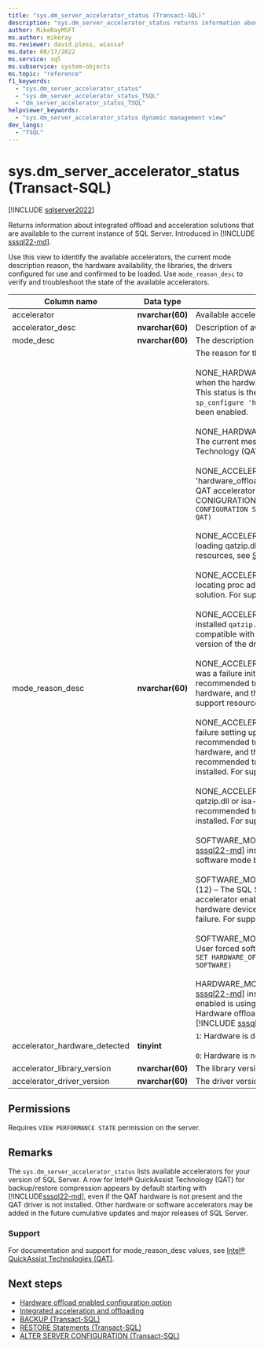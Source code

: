 ```yaml
---
title: "sys.dm_server_accelerator_status (Transact-SQL)"
description: "sys.dm_server_accelerator_status returns information about integrated offload and acceleration solutions that are available to the current instance of SQL Server."
author: MikeRayMSFT
ms.author: mikeray
ms.reviewer: david.pless, wiassaf
ms.date: 08/17/2022
ms.service: sql
ms.subservice: system-objects
ms.topic: "reference"
f1_keywords:
  - "sys.dm_server_accelerator_status"
  - "sys.dm_server_accelerator_status_TSQL"
  - "dm_server_accelerator_status_TSQL"
helpviewer_keywords:
  - "sys.dm_server_accelerator_status dynamic management view"
dev_langs:
  - "TSQL"
---
```


# sys.dm_server_accelerator_status (Transact-SQL)

[!INCLUDE [sqlserver2022](../../includes/applies-to-version/sqlserver2022.md)]

Returns information about integrated offload and acceleration solutions that are available to the current instance of SQL Server. Introduced in [!INCLUDE [sssql22-md](../../includes/sssql22-md.md)].

Use this view to identify the available accelerators, the current mode description reason, the hardware availability, the libraries, the drivers configured for use and confirmed to be loaded. Use `mode_reason_desc` to verify and troubleshoot the state of the available accelerators.

|Column name|Data type|Description|
|-----------------|---------------|-----------------|  
|accelerator|**nvarchar(60)**|Available accelerator.|
|accelerator_desc|**nvarchar(60)**|Description of available accelerators.|
|mode_desc|**nvarchar(60)**|The description of the mode.|
|mode_reason_desc|**nvarchar(60)**|The reason for the mode, used for troubleshooting.<BR /><BR />NONE_HARDWARE_OFFLOAD_NOT_ENABLED (0) – Status when the hardware offloading is not enabled on the instance. This status is the default on a Windows Server when the `sp_configure 'hardware_offload_config'` command has not been enabled.<BR /><BR />NONE_HARDWARE_OFFLOAD_LINUX_NOT_SUPPORTED (1) – The current message on Linux platforms as Intel&reg; QuickAssist Technology (QAT) is currently not supported.<BR /><BR />NONE_ACCELERATOR_CONFIG_NOT_ENABLED (2) – The 'hardware_offload_config' may be configured, but the Intel&reg; QAT accelerator mode is not enabled via the ALTER SERVER CONIGURATION command.  For example: `ALTER SERVER CONFIGURATION SET HARDWARE_OFFLOAD = ON (ACCELERATOR = QAT)`<BR /><BR />NONE_ACCELERATOR_LOAD_FAILED (3) – There is a failure loading qatzip.dll that is part of the driver solution. For support resources, see [Support](#support).<BR /><BR />NONE_ACCELERATOR_PROC_FAILED (4) – There is a failure locating proc addresses in qatzip.dll that is part of the driver solution. For support resources, see [Support](#support).<BR /><BR />NONE_ACCELERATOR_VERSION_NOT_COMPATIBLE (7) – The installed `qatzip.dll` and `isa-l.dll` versions are not compatible with SQL Server. Install the latest supported version of the drivers from [Intel&reg;](https://developer.intel.com/quickassist).<BR /><BR />NONE_ACCELERATOR_INITIALIZATION_FAILED (8) – There was a failure initializing the Intel&reg; QAT accelerator. It is recommended to check the error log for the availability of the hardware, and the Intel&reg; QAT driver and library versions. For support resources, see [Support](#support).<BR /><BR />NONE_ACCELERATOR_SESSION_FAILED (9) – There was a failure setting up the Intel&reg; QAT accelerator. It is recommended to check the error log for the availability of the hardware, and the Intel&reg; QAT driver and library versions. It is recommended to verify that the drivers were successfully installed. For support resources, see [Support](#support).<BR /><BR />NONE_ACCELERATOR_LIBRARY_NOT_FOUND (10) – The qatzip.dll or isa-l.dll libraries are not available. It is recommended to verify that the drivers were successfully installed. For support resources, see [Support](#support).<BR /><BR />SOFTWARE_MODE_NON_ENTERPRISE_SKU (11) – [!INCLUDE [sssql22-md](../../includes/sssql22-md.md)] instance with the Intel&reg; QAT enabled is using software mode because of the current edition (SKU).<BR /><BR />SOFTWARE_MODE_ACCELERATOR_HARDWARE_NOT_FOUND (12) – The SQL Server instance with hardware offloading and accelerator enabled is using software mode due to the hardware device not being available, due to device or driver failure. For support resources, see [Support](#support).<BR><BR>SOFTWARE_MODE_SOFTWARE_FORCE_OVERRIDE (13) – User forced software mode using  `ALTER SERVER CONFIGURATION SET HARDWARE_OFFLOAD = ON (ACCELERATOR = QAT, MODE = SOFTWARE) `<BR><BR>HARDWARE_MODE_ENTERPRISE_SKU (14) – The [!INCLUDE [sssql22-md](../../includes/sssql22-md.md)] instance with hardware offload and accelerator enabled is using hardware support, with software fallback. Hardware offloading is supported for any accelerator in [!INCLUDE [sssql22-md](../../includes/sssql22-md.md)] and later. |
|accelerator_hardware_detected|**tinyint**|`1`: Hardware is detected. <br><br> `0`: Hardware is not detected. |
|accelerator_library_version|**nvarchar(60)**|The library version for the accelerator.|
|accelerator_driver_version|**nvarchar(60)**|The driver version for the accelerator.|

## Permissions  
Requires `VIEW PERFORMANCE STATE` permission on the server.  

## Remarks

The `sys.dm_server_accelerator_status` lists available accelerators for your version of SQL Server. A row for Intel&reg; QuickAssist Technology (QAT) for backup/restore compression appears by default starting with [!INCLUDE[sssql22-md](../../includes/sssql22-md.md)], even if the QAT hardware is not present and the QAT driver is not installed. Other hardware or software accelerators may be added in the future cumulative updates and major releases of SQL Server.  

### Support

For documentation and support for mode_reason_desc values, see [Intel&reg; QuickAssist Technologies (QAT)](https://developer.intel.com/quickassist).
  
## Next steps

 - [Hardware offload enabled configuration option](../../database-engine/configure-windows/hardware-offload-enable-configuration-option.md)
 - [Integrated acceleration and offloading](../integrated-acceleration/overview.md)
 - [BACKUP (Transact-SQL)](../../t-sql/statements/backup-transact-sql.md)
 - [RESTORE Statements (Transact-SQL)](../../t-sql/statements/restore-statements-transact-sql.md)
 - [ALTER SERVER CONFIGURATION (Transact-SQL)](../../t-sql/statements/alter-server-configuration-transact-sql.md)
  
